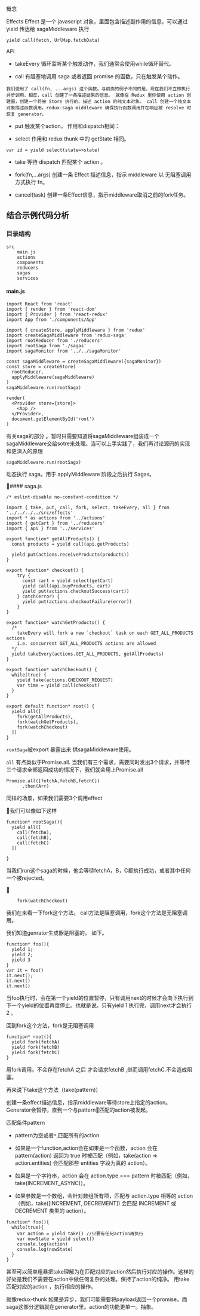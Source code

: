 概念

Effects
    Effect 是一个 javascript 对象，里面包含描述副作用的信息，可以通过 yield 传达给 sagaMiddleware 执行
```
yield call(fetch, UrlMap.fetchData)
```
API

- takeEvery
    循环监听某个触发动作，我们通常会使用while循环替代。

- call
    有阻塞地调用 saga 或者返回 promise 的函数，只在触发某个动作。


`
我们使用了 call(fn, ...args) 这个函数。与前面的例子不同的是，现在我们不立即执行异步调用，相反，call 创建了一条描述结果的信息。 就像在 Redux 里你使用 action 创建器，创建一个将被 Store 执行的、描述 action 的纯文本对象。 call 创建一个纯文本对象描述函数调用。redux-saga middleware 确保执行函数调用并在响应被 resolve 时恢复 generator。 
`

- put
    触发某个action， 作用和dispatch相同：

- select
    作用和 redux thunk 中的 getState 相同。
 ```  
var id = yield select(state=>state)
```
- take
    等待 dispatch 匹配某个 action 。

- fork(fn,...args)
  创建一条 Effect 描述信息，指示 middleware 以 无阻塞调用 方式执行 fn。

- cancel(task)
  创建一条Effect信息，指示middleware取消之前的fork任务。
  
## 结合示例代码分析


### 目录结构
    src
        main.js
        actions
        components
        reducers
        sagas
        services


#### main.js

```
import React from 'react'
import { render } from 'react-dom'
import { Provider } from 'react-redux'
import App from './components/App'

import { createStore, applyMiddleware } from 'redux'
import createSagaMiddleware from 'redux-saga'
import rootReducer from './reducers'
import rootSaga from './sagas'
import sagaMonitor from '../../sagaMonitor'

const sagaMiddleware = createSagaMiddleware({sagaMonitor})
const store = createStore(
  rootReducer,
  applyMiddleware(sagaMiddleware)
)
sagaMiddleware.run(rootSaga)

render(
  <Provider store={store}>
    <App />
  </Provider>,
  document.getElementById('root')
)
```

有关saga的部分 。暂时只需要知道将sagaMiddleware组装成一个sagaMiddleware交给sotre来处理。当可以上手实践了，我们再讨论源码的实现和更深入的原理

```
sagaMiddleware.run(rootSaga)

```

动态执行 saga。用于 applyMiddleware 阶段之后执行 Sagas。

#### saga.js

```
/* eslint-disable no-constant-condition */

import { take, put, call, fork, select, takeEvery, all } from '../../../../src/effects'
import * as actions from '../actions'
import { getCart } from '../reducers'
import { api } from '../services'

export function* getAllProducts() {
  const products = yield call(api.getProducts)
  
  yield put(actions.receiveProducts(products))
}

export function* checkout() {
    try {
      const cart = yield select(getCart)
      yield call(api.buyProducts, cart)
      yield put(actions.checkoutSuccess(cart))
    } catch(error) {
      yield put(actions.checkoutFailure(error))
    }
}

export function* watchGetProducts() {
  /*
    takeEvery will fork a new `checkout` task on each GET_ALL_PRODUCTS actions
    i.e. concurrent GET_ALL_PRODUCTS actions are allowed
  */
  yield takeEvery(actions.GET_ALL_PRODUCTS, getAllProducts)
}

export function* watchCheckout() {
  while(true) {
    yield take(actions.CHECKOUT_REQUEST)
    var time = yield call(checkout)
  }
}

export default function* root() {
  yield all([
    fork(getAllProducts),
    fork(watchGetProducts),
    fork(watchCheckout)
  ])
}

```


`rootSaga`被export 暴露出来 供sagaMiddleware使用。

`all` 有点类似于Promise.all.
当我们有三个需求，需要同时发出3个请求，并等待三个请求全部返回成功的情况下，我们就会用上Promise.all

```
Promise.all([fetchA,fetchB,fetchC])
      .then(Arr)
```

同样的场景，如果我们需要3个调用effect

我们可以像如下这样

```
function* rootSaga(){
  yield all([
    call(fetchA),
    call(fetchB),
    call(fetchC)
  ])

}
```
当我们run这个saga的时候，他会等待fetchA，B，C都执行成功，或者其中任何一个被rejected。


```
    fork(watchCheckout)

```
我们在来看一下fork这个方法。
call方法是阻塞调用，fork这个方法是无阻塞调用。

我们知道genrator生成器是阻塞的。
如下。
```
function* foo(){
  yield 1;
  yield 2;
  yield 3
} 
var it = foo()
it.next();
it.next()
it.next()
```
当foo执行时，会在第一个yield的位置暂停，只有调用next的时候才会向下执行到下一个yield的位置再度停止。也就是说。只有yield 1 执行完，调用next才会执行2 。

回到fork这个方法，fork是无阻塞调用

```
function* root(){
  yield fork(fetchA)
  yield fork(fetchB)
  yield fork(fetchC)
}
```
用fork调用。不会存在fetchA 之后 才会请求fetchB ,继而调用fetchC.不会造成阻塞。


再来说下take这个方法（take(pattern)）

创建一条effect描述信息，指示middleware等待store上指定的action。Generator会暂停，直到一个与pattern匹配的action被发起。

匹配条件pattern
  - pattern为空或者`*`,匹配所有的action

  - 如果是一个function,action会在如果是一个函数，action 会在 pattern(action) 返回为 true 时被匹配（例如，take(action => action.entities) 会匹配那些 entities 字段为真的 action）。
  - 如果是一个字符串，action 会在 action.type === pattern 时被匹配（例如，take(INCREMENT_ASYNC)）。
  - 如果参数是一个数组，会针对数组所有项，匹配与 action.type 相等的 action（例如，take([INCREMENT, DECREMENT]) 会匹配 INCREMENT 或 DECREMENT 类型的 action）。


  ```
  function* foo(){
    while(true){
      var action = yield take() //只要有任何action再执行
      var nowState = yield select()
      console.log(action)
      console.log(nowState)
    }
  }
  ```

甚至可以简单粗暴把take理解为在匹配对应的action然后执行对应的操作。这样的好处是我们不需要在action中做任何复杂的处理。保持了action的纯净。
用take匹配对应的action  ，执行相应的操作。

就像redux-thunk
如果是异步，我们可能需要将payload返回一个promise。而saga这部分逻辑就在generator里。action的功能更单一。抽象。

